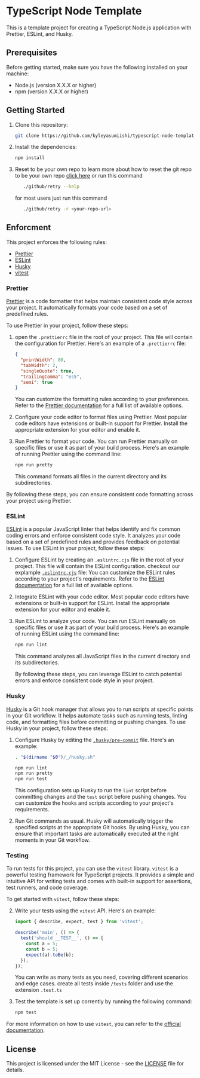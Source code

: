 # TypeScript Node Template

This is a template project for creating a TypeScript Node.js application with Prettier, ESLint, and Husky.

## Prerequisites

Before getting started, make sure you have the following installed on your machine:

- Node.js (version X.X.X or higher)
- npm (version X.X.X or higher)

## Getting Started

1. Clone this repository:

   ```bash
   git clone https://github.com/kyleyasumiishi/typescript-node-template.git
   ```

2. Install the dependencies:

   ```bash
   npm install
   ```

3. Reset to be your own repo
      to learn more about how to reset the git repo to be your own repo [click here](./github/reset) or run this command
      ```bash
         ./github/retry --help
      ```
      for most users just run this command
      ```bash
         ./github/retry -r <your-repo-url>
      ```



## Enforcment

This project enforces the following rules:

- [Prettier](#prettier)
- [ESLint](#eslint)
- [Husky](#husky)
- [vitest](#testing)

### Prettier

[Prettier](https://prettier.io/) is a code formatter that helps maintain consistent code style across your project. It automatically formats your code based on a set of predefined rules.

To use Prettier in your project, follow these steps:

1. open the `.prettierrc` file in the root of your project. This file will contain the configuration for Prettier. Here's an example of a `.prettierrc` file:

   ```json
   {
     "printWidth": 80,
     "tabWidth": 2,
     "singleQuote": true,
     "trailingComma": "es5",
     "semi": true
   }
   ```

   You can customize the formatting rules according to your preferences. Refer to the [Prettier documentation](https://prettier.io/docs/en/configuration.html) for a full list of available options.

2. Configure your code editor to format files using Prettier. Most popular code editors have extensions or built-in support for Prettier. Install the appropriate extension for your editor and enable it.

3. Run Prettier to format your code. You can run Prettier manually on specific files or use it as part of your build process. Here's an example of running Prettier using the command line:

   ```bash
   npm run pretty
   ```

   This command formats all files in the current directory and its subdirectories.

By following these steps, you can ensure consistent code formatting across your project using Prettier.

### ESLint

[ESLint](https://eslint.org/) is a popular JavaScript linter that helps identify and fix common coding errors and enforce consistent code style. It analyzes your code based on a set of predefined rules and provides feedback on potential issues.
To use ESLint in your project, follow these steps:

1.  Configure ESLint by creating an `.eslintrc.cjs` file in the root of your project. This file will contain the ESLint configuration. checkout our explample [`.eslintrc.cjs`](.eslintrc.cjs) file:
    You can customize the ESLint rules according to your project's requirements. Refer to the [ESLint documentation](https://eslint.org/docs/user-guide/configuring) for a full list of available options.
2.  Integrate ESLint with your code editor. Most popular code editors have extensions or built-in support for ESLint. Install the appropriate extension for your editor and enable it.
3.  Run ESLint to analyze your code. You can run ESLint manually on specific files or use it as part of your build process. Here's an example of running ESLint using the command line:
    ```bash
    npm run lint
    ```
    This command analyzes all JavaScript files in the current directory and its subdirectories.

    By following these steps, you can leverage ESLint to catch potential errors and enforce consistent code style in your project.

### Husky

[Husky](https://typicode.github.io/husky/#/) is a Git hook manager that allows you to run scripts at specific points in your Git workflow. It helps automate tasks such as running tests, linting code, and formatting files before committing or pushing changes.
To use Husky in your project, follow these steps:

1. Configure Husky by editing the [`.husky/pre-commit`](.husky/pre-commit) file. Here's an example:

   ```bash
   . "$(dirname "$0")/_/husky.sh"

   npm run lint
   npm run pretty
   npm run test
   ```

   This configuration sets up Husky to run the `lint` script before committing changes and the `test` script before pushing changes. You can customize the hooks and scripts according to your project's requirements.

2. Run Git commands as usual. Husky will automatically trigger the specified scripts at the appropriate Git hooks.
   By using Husky, you can ensure that important tasks are automatically executed at the right moments in your Git workflow.

### Testing

To run tests for this project, you can use the `vitest` library. `vitest` is a powerful testing framework for TypeScript projects. It provides a simple and intuitive API for writing tests and comes with built-in support for assertions, test runners, and code coverage.

To get started with `vitest`, follow these steps:

2. Write your tests using the `vitest` API. Here's an example:

   ```typescript
   import { describe, expect, test } from 'vitest';

   describe('main', () => {
     test('should __TEST__', () => {
       const a = 5;
       const b = 5;
       expect(a).toBe(b);
     });
   });
   ```

   You can write as many tests as you need, covering different scenarios and edge cases.
   create all tests inside `/tests` folder and use the extension `.test.ts`

3. Test the template is set up corrently by running the following command:

   ```bash
   npm test
   ```

For more information on how to use `vitest`, you can refer to the [official documentation](https://vitest.dev/docs).

## License

This project is licensed under the MIT License - see the [LICENSE](LICENSE) file for details.
